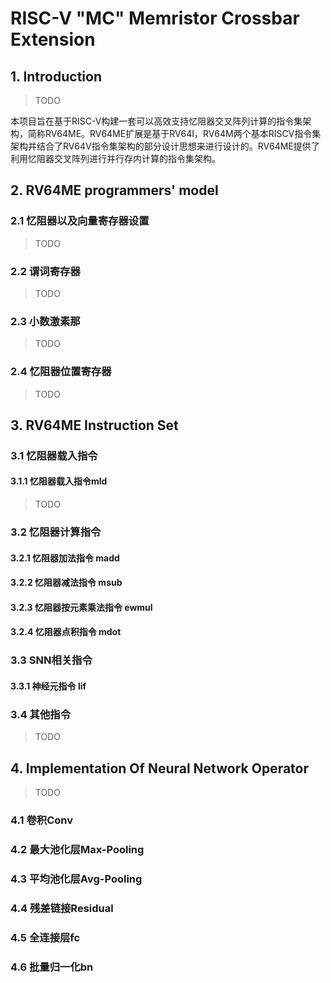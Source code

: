 #  RISC-V "MC" Memristor Crossbar Extension

## 1. Introduction

> TODO 

本项目旨在基于RISC-V构建一套可以高效支持忆阻器交叉阵列计算的指令集架构，简称RV64ME。RV64ME扩展是基于RV64I，RV64M两个基本RISCV指令集架构并结合了RV64V指令集架构的部分设计思想来进行设计的。RV64ME提供了利用忆阻器交叉阵列进行并行存内计算的指令集架构。

## 2. RV64ME programmers' model

### 2.1 忆阻器以及向量寄存器设置

> TODO

### 2.2 谓词寄存器

> TODO

### 2.3 小数激素那

> TODO

### 2.4 忆阻器位置寄存器

> TODO


## 3. RV64ME Instruction Set

### 3.1 忆阻器载入指令

#### 3.1.1 忆阻器载入指令mld

> TODO

### 3.2 忆阻器计算指令

#### 3.2.1 忆阻器加法指令 madd

#### 3.2.2 忆阻器减法指令 msub

#### 3.2.3 忆阻器按元素乘法指令 ewmul

#### 3.2.4 忆阻器点积指令 mdot

### 3.3 SNN相关指令

#### 3.3.1 神经元指令 lif

### 3.4 其他指令

> TODO

## 4. Implementation Of Neural Network Operator

> TODO

### 4.1 卷积Conv

### 4.2 最大池化层Max-Pooling

### 4.3 平均池化层Avg-Pooling

### 4.4 残差链接Residual

### 4.5 全连接层fc

### 4.6 批量归一化bn

